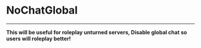 # <B>NoChatGlobal<B/>

-------------------

<B>This will be useful for roleplay unturned servers, Disable global chat so users will roleplay better!<b/>
